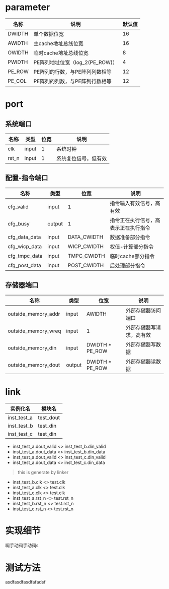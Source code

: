 # parameter

| 名称   | 说明                               | 默认值 |
| ------ | ---------------------------------- | ------ |
| DWIDTH | 单个数据位宽                       | 16     |
| AWIDTH | 主cache地址总线位宽                | 16     |
| OWIDTH | 临时cache地址总线位宽              | 8      |
| PWIDTH | PE阵列地址位宽（log_2(PE\_ROW)） | 4      |
| PE_ROW | PE阵列的行数，与PE阵列列数相等     | 12     |
| PE_COL | PE阵列的列数，与PE阵列行数相等     | 12     |

# port

## 系统端口

| 名称  | 类型  | 位宽 | 说明                 |
| ----- | ----- | ---- | -------------------- |
| clk   | input | 1    | 系统时钟             |
| rst_n | input | 1    | 系统复位信号，低有效 |

## 配置-指令端口

| 名称          | 类型   | 位宽        | 说明                                 |
| ------------- | ------ | ----------- | ------------------------------------ |
| cfg_valid     | input  | 1           | 指令输入有效信号，高有效             |
| cfg_busy      | output | 1           | 指令正在执行信号，高表示正在执行指令 |
| cfg_data_data | input  | DATA_CWIDTH | 数据准备部分指令                     |
| cfg_wicp_data | input  | WICP_CWIDTH | 权值-计算部分指令                    |
| cfg_tmpc_data | input  | TMPC_CWIDTH | 临时cache部分指令                    |
| cfg_post_data | input  | POST_CWIDTH | 后处理部分指令                       |

## 存储器端口

| 名称                | 类型   | 位宽             | 说明                     |
| ------------------- | ------ | ---------------- | ------------------------ |
| outside_memory_addr | input  | AWIDTH           | 外部存储器访问端口       |
| outside_memory_wreq | input  | 1                | 外部存储器写请求，高有效 |
| outside_memory_din  | input  | DWIDTH * PE_ROW | 外部存储器写数据         |
| outside_memory_dout | output | DWIDTH * PE_ROW | 外部存储器读数据         |

# link

| 实例化名    | 模块名    |
| ----------- | --------- |
| inst_test_a | test_dout |
| inst_test_b | test_din   |
| inst_test_c | test_din   |

- inst_test_a.dout_valid <> inst_test_b.din_valid
- inst_test_a.dout_data <> inst_test_b.din_data
- inst_test_a.dout_valid <> inst_test_c.din_valid
- inst_test_a.dout_data <> inst_test_c.din_data

> this is generate by linker
- inst_test_b.clk <> test.clk
- inst_test_a.clk <> test.clk
- inst_test_c.clk <> test.clk
- inst_test_a.rst_n <> test.rst_n
- inst_test_b.rst_n <> test.rst_n
- inst_test_c.rst_n <> test.rst_n

# 实现细节

啊手动阀手动阀s

# 测试方法

asdfasdfasdfafadsf